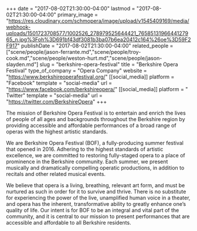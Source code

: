 +++
date = "2017-08-02T21:30:00-04:00"
lastmod = "2017-08-02T21:30:00-04:00"
primary_image = "https://res.cloudinary.com/schmopera/image/upload/v1545409169/media/webhook-uploads/1501723708577/1002526_278979525644421_7658513196644127965_n.jpg%3Foh%3D691bf43df3081b3ba07b6ea20412c164%26oe%3D59F2F917"
publishDate = "2017-08-02T21:30:00-04:00"
related_people = ["scene/people/jason-ferrante.md","scene/people/troy-cook.md","scene/people/weston-hurt.md","scene/people/jason-slayden.md"]
slug = "berkshire-opera-festival"
title = "Berkshire Opera Festival"
type_of_company = "Opera Company"
website = "https://www.berkshireoperafestival.org/"
[[social_media]]
platform = "Facebook"
template = "social-media"
url = "https://www.facebook.com/berkshireopera/"
[[social_media]]
platform = " Twitter"
template = "social-media"
url = "https://twitter.com/BerkshireOpera"
+++

The mission of Berkshire Opera Festival is to entertain and enrich the lives of people of all ages and backgrounds throughout the Berkshire region by providing accessible and affordable performances of a broad range of operas with the highest artistic standards.

We are Berkshire Opera Festival (BOF), a fully-producing summer festival that opened in 2016. Adhering to the highest standards of artistic excellence, we are committed to restoring fully-staged opera to a place of prominence in the Berkshire community.  Each summer, we present musically and dramatically compelling operatic productions, in addition to recitals and other related musical events.
 
We believe that opera is a living, breathing, relevant art form, and must be nurtured as such in order for it to survive and thrive.  There is no substitute for experiencing the power of the live, unamplified human voice in a theater, and opera has the inherent, transformative ability to greatly enhance one’s quality of life.  Our intent is for BOF to be an integral and vital part of the community, and it is central to our mission to present performances that are accessible and affordable to all Berkshire residents.
